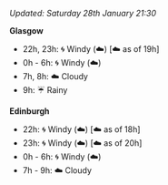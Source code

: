 *Updated: Saturday 28th January 21:30*

**Glasgow**

* 22h, 23h: :cyclone: Windy (:cloud:) [:cloud: as of 19h]
* 0h - 6h: :cyclone: Windy (:cloud:)
* 7h, 8h: :cloud: Cloudy
* 9h: :umbrella: Rainy

**Edinburgh**

* 22h: :cyclone: Windy (:cloud:) [:cloud: as of 18h]
* 23h: :cyclone: Windy (:cloud:) [:cloud: as of 20h]
* 0h - 6h: :cyclone: Windy (:cloud:)
* 7h - 9h: :cloud: Cloudy
